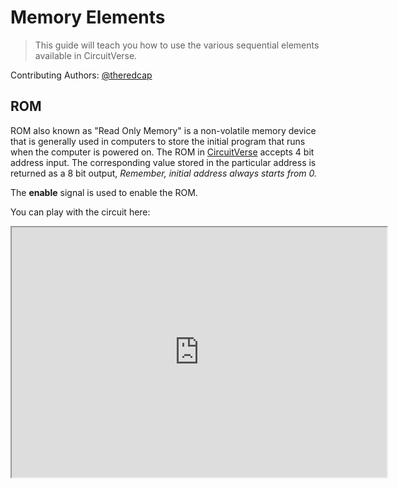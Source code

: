 # Memory Elements

> This guide will teach you how to use the various sequential elements available in CircuitVerse.

Contributing Authors: [@theredcap](https://github.com/theredcap)

## ROM

ROM also known as "Read Only Memory" is a non-volatile memory device that is generally used in computers to store the initial program that runs when the computer is powered on. The ROM in [CircuitVerse](https:circuitverse.org/simulator) accepts 4 bit address input. The corresponding value stored in the particular address is returned as a 8 bit output, *Remember, initial address always starts  from 0.*

The **enable** signal is used to enable the ROM.

You can play with the circuit here:

<iframe width="600px" height="400px" src="https://circuitverse.org/simulator/embed/12358" id="projectPreview" scrolling="no" webkitAllowFullScreen mozAllowFullScreen allowFullScreen> </iframe>

